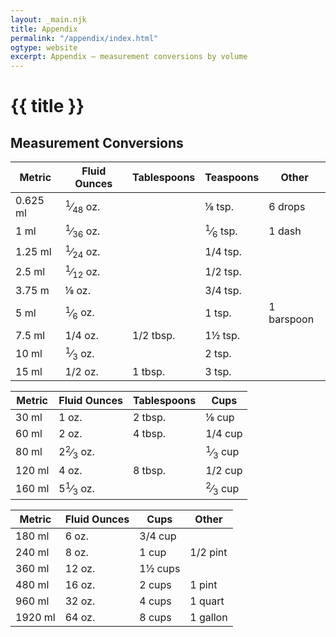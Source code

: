 ```yaml
---
layout: _main.njk
title: Appendix
permalink: "/appendix/index.html"
ogtype: website
excerpt: Appendix — measurement conversions by volume
---
```


<!-- markdownlint-disable MD025 -->
# {{ title }}
<!-- markdownlint-enable MD025 -->

## Measurement Conversions

<stack-l id="measure-volume">

  | Metric   | Fluid Ounces   | Tablespoons | Teaspoons      | Other   |
  | -------- | -------------- | ------------| -------------- | ------- |
  | 0.625 ml | <span class="frac"><sup>1</sup>&frasl;<sub>48</sub></span> oz. | | &frac18; tsp. | 6 drops |
  | 1 ml     | <span class="frac"><sup>1</sup>&frasl;<sub>36</sub></span> oz. | | <span class="frac"><sup>1</sup>&frasl;<sub>6</sub></span> tsp. | 1 dash |
  | 1.25 ml  | <span class="frac"><sup>1</sup>&frasl;<sub>24</sub></span> oz. | | 1/4 tsp. | |
  | 2.5 ml   | <span class="frac"><sup>1</sup>&frasl;<sub>12</sub></span> oz. | | 1/2 tsp. | |
  | 3.75 m   | &frac18; oz.   |             | 3/4 tsp.       |         |
  | 5 ml     | <span class="frac"><sup>1</sup>&frasl;<sub>6</sub></span> oz. | | 1 tsp. | 1 barspoon |
  | 7.5 ml   | 1/4 oz.        | 1/2 tbsp.   | 1&frac12; tsp. |         |
  | 10 ml    | <span class="frac"><sup>1</sup>&frasl;<sub>3</sub></span> oz. | | 2 tsp. | |
  | 15 ml    | 1/2 oz.        | 1 tbsp.     | 3 tsp.         |         |

  | Metric | Fluid Ounces   | Tablespoons | Cups           |
  | ------ | -------------- | ------------| -------------- |
  | 30 ml  | 1 oz.          | 2 tbsp.     | &frac18; cup   |
  | 60 ml  | 2 oz.          | 4 tbsp.     | 1/4 cup        |
  | 80 ml  | 2<span class="frac"><sup>2</sup>&frasl;<sub>3</sub></span> oz. | | <span class="frac"><sup>1</sup>&frasl;<sub>3</sub></span> cup |
  | 120 ml | 4 oz.          | 8 tbsp.     | 1/2 cup        |
  | 160 ml | 5<span class="frac"><sup>1</sup>&frasl;<sub>3</sub></span> oz. | | <span class="frac"><sup>2</sup>&frasl;<sub>3</sub></span> cup |

  | Metric  | Fluid Ounces   | Cups           | Other    |
  | ------- | -------------- | ---------------| -------- |
  | 180 ml  | 6 oz.          | 3/4 cup        |          |
  | 240 ml  | 8 oz.          | 1 cup          | 1/2 pint |
  | 360 ml  | 12 oz.         | 1&frac12; cups |          |
  | 480 ml  | 16 oz.         | 2 cups         | 1 pint   |
  | 960 ml  | 32 oz.         | 4 cups         | 1 quart  |
  | 1920 ml | 64 oz.         | 8 cups         | 1 gallon |

</stack-l>
